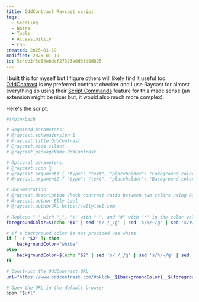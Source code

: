 ```yaml
---
title: OddContrast Raycast script
tags:
  - Seedling
  - Notes
  - Tools
  - Accessibility
  - CSS
created: 2025-01-19
modified: 2025-01-19
id: 5c4db3f5c64ebdcf27323e0d3fd0d825
---
```


I built this for myself but I figure others will likely find it useful too. [OddContrast](https://www.oddcontrast.com/) is my preferred contrast checker and I use Raycast for almost everything so using their [Script Commands](https://github.com/raycast/script-commands) feature for this made sense (an extension might be nicer but, it would also much more complex).

Here's the script:

```sh
#!/bin/bash

# Required parameters:
# @raycast.schemaVersion 1
# @raycast.title OddContrast
# @raycast.mode silent
# @raycast.packageName OddContrast

# Optional parameters:
# @raycast.icon 🎨
# @raycast.argument1 { "type": "text", "placeholder": "Foreground color", "optional": false }
# @raycast.argument2 { "type": "text", "placeholder": "Background color", "optional": true }

# Documentation:
# @raycast.description Check contrast ratio between two colors using OddContrast
# @raycast.author Elly Loel
# @raycast.authorURL https://ellyloel.com

# Replace " " with "_", "%" with "~", and "#" with "*" in the color values. https://github.com/oddbird/oddcontrast/blob/71641065fce39c2639e5a34652336cdb74eff2d4/src/lib/utils.ts#L52
foregroundColor=$(echo "$1" | sed 's/ /_/g' | sed 's/%/~/g' | sed 's/#/*/g')

# If a background color is not provided use white.
if [ -z "$2" ]; then
    backgroundColor="white"
else
    backgroundColor=$(echo "$2" | sed 's/ /_/g' | sed 's/%/~/g' | sed 's/#/*/g')
fi

# Construct the OddContrast URL
url="https://www.oddcontrast.com/#oklch__${backgroundColor}__${foregroundColor}"

# Open the URL in the default browser
open "$url"
```
